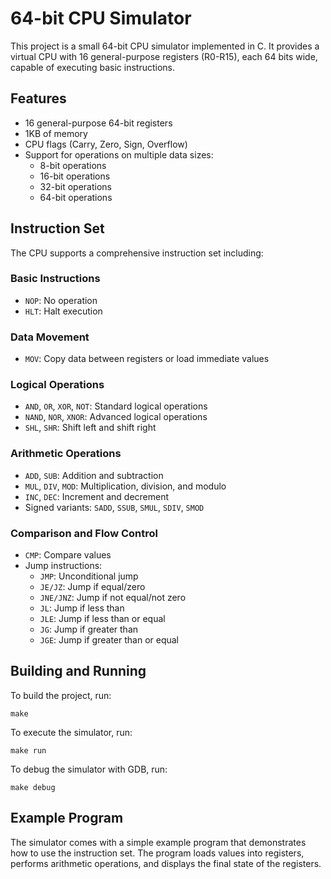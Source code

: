 # 64-bit CPU Simulator

This project is a small 64-bit CPU simulator implemented in C. It provides a virtual CPU with 16 general-purpose registers (R0-R15), each 64 bits wide, capable of executing basic instructions.

## Features

- 16 general-purpose 64-bit registers
- 1KB of memory
- CPU flags (Carry, Zero, Sign, Overflow)
- Support for operations on multiple data sizes:
  - 8-bit operations
  - 16-bit operations
  - 32-bit operations
  - 64-bit operations

## Instruction Set

The CPU supports a comprehensive instruction set including:

### Basic Instructions
- `NOP`: No operation
- `HLT`: Halt execution

### Data Movement
- `MOV`: Copy data between registers or load immediate values

### Logical Operations
- `AND`, `OR`, `XOR`, `NOT`: Standard logical operations
- `NAND`, `NOR`, `XNOR`: Advanced logical operations
- `SHL`, `SHR`: Shift left and shift right

### Arithmetic Operations
- `ADD`, `SUB`: Addition and subtraction
- `MUL`, `DIV`, `MOD`: Multiplication, division, and modulo
- `INC`, `DEC`: Increment and decrement
- Signed variants: `SADD`, `SSUB`, `SMUL`, `SDIV`, `SMOD`

### Comparison and Flow Control
- `CMP`: Compare values
- Jump instructions:
  - `JMP`: Unconditional jump
  - `JE/JZ`: Jump if equal/zero
  - `JNE/JNZ`: Jump if not equal/not zero
  - `JL`: Jump if less than
  - `JLE`: Jump if less than or equal
  - `JG`: Jump if greater than
  - `JGE`: Jump if greater than or equal

## Building and Running

To build the project, run:
```
make
```

To execute the simulator, run:
```
make run
```

To debug the simulator with GDB, run:
```
make debug
```

## Example Program

The simulator comes with a simple example program that demonstrates how to use the instruction set. The program loads values into registers, performs arithmetic operations, and displays the final state of the registers.